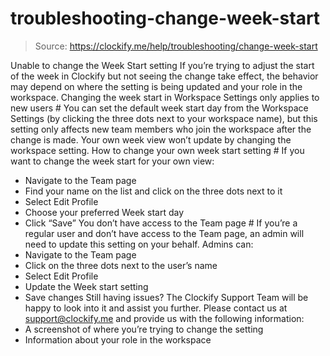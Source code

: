# troubleshooting-change-week-start

> Source: https://clockify.me/help/troubleshooting/change-week-start

Unable to change the Week Start setting
If you’re trying to adjust the start of the week in Clockify but not seeing the change take effect, the behavior may depend on where the setting is being updated and your role in the workspace.
Changing the week start in Workspace Settings only applies to new users #
You can set the default week start day from the Workspace Settings (by clicking the three dots next to your workspace name), but this setting only affects new team members who join the workspace after the change is made.
Your own week view won’t update by changing the workspace setting.
How to change your own week start setting #
If you want to change the week start for your own view:
- Navigate to the Team page
- Find your name on the list and click on the three dots next to it
- Select Edit Profile
- Choose your preferred Week start day
- Click “Save”
You don’t have access to the Team page #
If you’re a regular user and don’t have access to the Team page, an admin will need to update this setting on your behalf.
Admins can:
- Navigate to the Team page
- Click on the three dots next to the user’s name
- Select Edit Profile
- Update the Week start setting
- Save changes
Still having issues? The Clockify Support Team will be happy to look into it and assist you further. Please contact us at support@clockify.me and provide us with the following information:
- A screenshot of where you’re trying to change the setting
- Information about your role in the workspace
